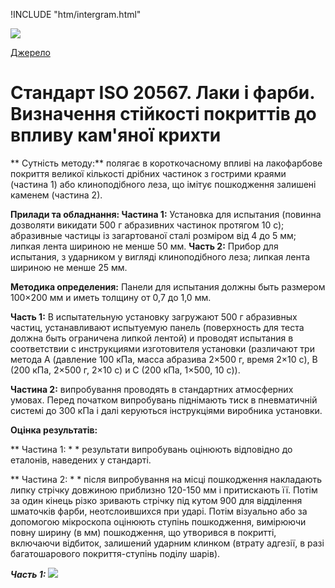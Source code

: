 
!INCLUDE "htm/intergram.html"

![](https://chart.googleapis.com/chart?chs=180x180&amp;cht=qr&amp;chl=https://pp.vokov.tk/standarts/%D0%A1%D1%82%D0%B0%D0%BD%D0%B4%D0%B0%D1%80%D1%82_ISO_2813_%D0%9B%D0%B0%D0%BA%D0%B8_%D1%96_%D1%84%D0%B0%D1%80%D0%B1%D0%B8_%D0%92%D0%B8%D0%B7%D0%BD%D0%B0%D1%87%D0%B5%D0%BD%D0%BD%D1%8F_%D0%B4%D0%B7%D0%B5%D1%80%D0%BA%D0%B0%D0%BB%D1%8C%D0%BD%D0%BE%D0%B3%D0%BE_%D0%B3%D0%BB%D1%8F%D0%BD%D1%86%D1%8E_%D0%BD%D0%B5%D0%BC%D0%B5%D1%82%D0%B0%D0%BB%D0%B5%D0%B2%D0%B8%D1%85_%D0%BF%D0%BB%D1%96%D0%B2%D0%BE%D0%BA_%D1%84%D0%B0%D1%80%D0%B1_%D0%BF%D1%96%D0%B4_%D0%BA%D1%83%D1%82%D0%BE%D0%BC_20_60_%D1%96_85_%D0%B3%D1%80%D0%B0%D0%B4%D1%83%D1%81%D1%96%D0%B2.html) 

[Джерело](http://vseokraskah.net/standart-iso-20567 "Permalink to Стандарт ISO 20567. Лаки и краски. Определение стойкости покрытий к воздействию каменной крошки")

# Стандарт ISO 20567. Лаки і фарби. Визначення стійкості покриттів до впливу кам'яної крихти

** Сутність методу:** полягає в короткочасному впливі на лакофарбове покриття великої кількості дрібних частинок з гострими краями (частина 1) або клиноподібного леза, що імітує пошкодження залишені каменем (частина 2).

**Прилади та обладнання: Частина 1:** Установка для испытания (повинна дозволяти викидати 500 г абразивних частинок протягом 10 с); абразивные частицы із загартованої сталі розміром від 4 до 5 мм; липкая лента шириною не менше 50 мм. **Часть 2:** Прибор для испытания, з ударником у вигляді клиноподібного леза; липкая лента шириною не менше 25 мм.

**Методика определения:** Панели для испытания должны быть размером 100×200 мм и иметь толщину от 0,7 до 1,0 мм.

**Часть 1:** В испытательную установку загружают 500 г абразивных частиц, устанавливают испытуемую панель (поверхность для теста должна быть ограничена липкой лентой) и проводят испытания в соответствии с инструкциями изготовителя установки (различают три метода А (давление 100 кПа, масса абразива 2×500 г, время 2×10 с), В (200 кПа, 2×500 г, 2×10 с) и С (200 кПа, 1×500, 10 с)).

**Частина 2:** випробування проводять в стандартних атмосферних умовах. Перед початком випробувань піднімають тиск в пневматичній системі до 300 кПа і далі керуються інструкціями виробника установки.

**Оцінка результатів:**

** Частина 1: * * результати випробувань оцінюють відповідно до еталонів, наведених у стандарті.

** Частина 2: * * після випробування на місці пошкодження накладають липку стрічку довжиною приблизно 120-150 мм і притискають її. Потім за один кінець різко зривають стрічку під кутом 900 для відділення шматочків фарби, неотслоившихся при ударі. Потім візуально або за допомогою мікроскопа оцінюють ступінь пошкодження, вимірюючи повну ширину (в мм) пошкодження, що утворився в покритті, включаючи відбиток, залишений ударним клинком (втрату адгезії, в разі багатошарового покриття-ступінь поділу шарів).

**_Часть 1: ![][1]_**

[1]: /img/laki-i-kraski-opredelenie-s1.jpg

  